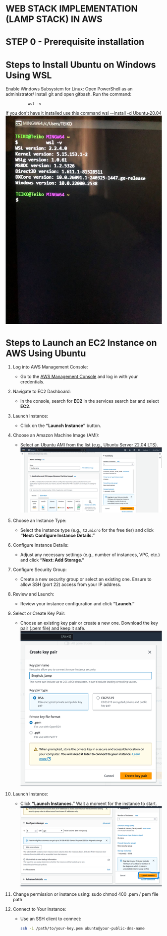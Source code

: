 # WEB STACK IMPLEMENTATION (LAMP STACK) IN AWS

# STEP 0 - Prerequisite installation
# Steps to Install Ubuntu on Windows Using WSL

 Enable Windows Subsystem for Linux:
 Open PowerShell as an administrator/ Install git and open gitbash.
 Run the command:
 
              wsl -v


 If you don't have it installed use this command
                  wsl --install -d Ubuntu-20.04
![my imgage](imgaes/ubuntu_version.jpeg)

# Steps to Launch an EC2 Instance on AWS Using Ubuntu

1. Log into AWS Management Console:
   - Go to the [AWS Management Console](https://aws.amazon.com/console/) and log in with your credentials.

2. Navigate to EC2 Dashboard:
   - In the console, search for **EC2** in the services search bar and select **EC2**.

3. Launch Instance:
   - Click on the **“Launch Instance”** button.

4. Choose an Amazon Machine Image (AMI):
   - Select an Ubuntu AMI from the list (e.g., Ubuntu Server 22.04 LTS).
   ![my image](imgaes/setup_instance.png)

5. Choose an Instance Type:
   - Select the instance type (e.g., `t2.micro` for the free tier) and click **“Next: Configure Instance Details.”**

6. Configure Instance Details:
   - Adjust any necessary settings (e.g., number of instances, VPC, etc.) and click **“Next: Add Storage.”**

8. Configure Security Group:
   - Create a new security group or select an existing one. Ensure to allow SSH (port 22) access from your IP address.

10. Review and Launch:
    - Review your instance configuration and click **“Launch.”**

11. Select or Create Key Pair:
    - Choose an existing key pair or create a new one. Download the key pair (.pem file) and keep it safe.
     ![my image](imgaes/create_key_pair.png)

12. Launch Instance:
    - Click **“Launch Instances.”** Wait a moment for the instance to start.
     ![image](<imgaes/Launch_an_instance .png>)

14. Change permission or instance using:
      sudo chmod 400 <private-key-name>.pem / pem file path

13. Connect to Your Instance:
    - Use an SSH client to connect:
      ```bash
      ssh -i /path/to/your-key.pem ubuntu@your-public-dns-name
      ```
